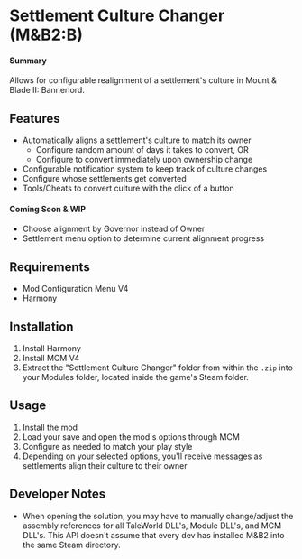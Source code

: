 # Settlement Culture Changer (M&amp;B2:B)
#### Summary
Allows for configurable realignment of a settlement's culture in Mount &amp; Blade II: Bannerlord.

## Features
- Automatically aligns a settlement's culture to match its owner
  - Configure random amount of days it takes to convert, OR
  - Configure to convert immediately upon ownership change
- Configurable notification system to keep track of culture changes
- Configure whose settlements get converted
- Tools/Cheats to convert culture with the click of a button

#### Coming Soon & WIP
- Choose alignment by Governor instead of Owner
- Settlement menu option to determine current alignment progress

## Requirements
- Mod Configuration Menu V4
- Harmony

## Installation
1. Install Harmony
2. Install MCM V4
3. Extract the "Settlement Culture Changer" folder from within the `.zip` into your Modules folder, located inside the game's Steam folder.

## Usage
1. Install the mod
2. Load your save and open the mod's options through MCM
3. Configure as needed to match your play style
4. Depending on your selected options, you'll receive messages as settlements align their culture to their owner

## Developer Notes
- When opening the solution, you may have to manually change/adjust the assembly references for all TaleWorld DLL's, Module DLL's, and MCM DLL's. This API doesn't assume that every dev has installed M&B2 into the same Steam directory.
